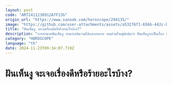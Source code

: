 ```yaml
---
layout: post
code: "ART2411230912A7F13G"
origin_url: "https://www.sanook.com/horoscope/294135/"
image: "https://github.com/user-attachments/assets/a53276f1-656b-442c-bfe3-09aca1fe0e28"
title: "ฝันเห็นงู จะเจอเรื่องดีหรือร้ายอะไรบ้าง?"
description: "การทำนายฝันเห็นงู สามารถตีความได้หลากหลาย คนส่วนใหญ่มักคิดว่า ฝันเห็นงูจะเป็นเรื่อง เจอคู่ (เท่านั้นหรือ) ซึ่งการฝันเห็นงูแบบต่างๆ นอกจากจะเป็นลางบอกเหตุเกี่ยวกับเหตุการณ์ที่จะเกิดขึ้นในอนาคต"
category: "HOROSCOPE"
language: "th"
date: 2024-11-23T09:34:07.719Z
---
```


# ฝันเห็นงู จะเจอเรื่องดีหรือร้ายอะไรบ้าง?